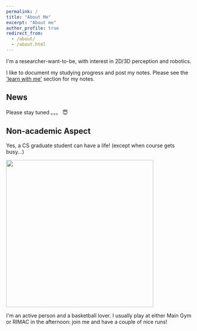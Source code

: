 ```yaml
---
permalink: /
title: "About Me"
excerpt: "About me"
author_profile: true
redirect_from: 
  - /about/
  - /about.html
---
```


I'm a researcher-want-to-be, with interest in 2D/3D perception and robotics.

I like to document my studying progress and post my notes. Please see the ['learn with me'](./learn_with_me.md) section for my notes.

## News 

Please stay tuned 。。。 😇


## Non-academic Aspect

Yes, a CS graduate student can have a life! 
(except when course gets busy...)


<img src="../images/ball_20230206.gif"  width="400">

I'm an active person and a basketball lover. I usually play at either Main Gym or RIMAC in the afternoon: join me and have a couple of nice runs!

